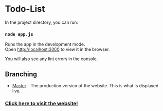 # Todo-List

In the project directory, you can run:

### `node app.js`

Runs the app in the development mode.<br />
Open [http://localhost:3000](http://localhost:3000) to view it in the browser.

You will also see any lint errors in the console.

## Branching
* [Master](https://github.com/tusharj04/Todo-List/tree/master) - The production version of the website. This is what is displayed live.

### [Click here to visit the website!](https://warm-ravine-78745.herokuapp.com/)
